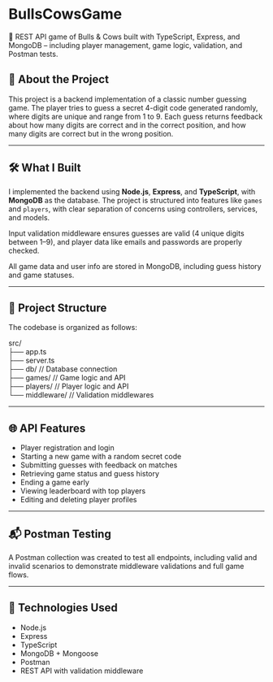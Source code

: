 # BullsCowsGame
🎯 REST API game of Bulls &amp; Cows built with TypeScript, Express, and MongoDB – including player management, game logic, validation, and Postman tests.

## 🧩 About the Project
This project is a backend implementation of a classic number guessing game. The player tries to guess a secret 4-digit code generated randomly, where digits are unique and range from 1 to 9. Each guess returns feedback about how many digits are correct and in the correct position, and how many digits are correct but in the wrong position.

---

## 🛠 What I Built
I implemented the backend using **Node.js**, **Express**, and **TypeScript**, with **MongoDB** as the database. The project is structured into features like `games` and `players`, with clear separation of concerns using controllers, services, and models.

Input validation middleware ensures guesses are valid (4 unique digits between 1–9), and player data like emails and passwords are properly checked.

All game data and user info are stored in MongoDB, including guess history and game statuses.

---

## 📁 Project Structure
The codebase is organized as follows:

src/  
├── app.ts  
├── server.ts  
├── db/ // Database connection  
├── games/ // Game logic and API  
├── players/ // Player logic and API  
└── middleware/ // Validation middlewares  


---

## 🌐 API Features
- Player registration and login
- Starting a new game with a random secret code
- Submitting guesses with feedback on matches
- Retrieving game status and guess history
- Ending a game early
- Viewing leaderboard with top players
- Editing and deleting player profiles

---

## 📬 Postman Testing
A Postman collection was created to test all endpoints, including valid and invalid scenarios to demonstrate middleware validations and full game flows.

---

## 🚀 Technologies Used
- Node.js
- Express
- TypeScript
- MongoDB + Mongoose
- Postman
- REST API with validation middleware

